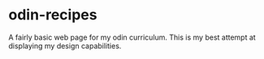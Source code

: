 # odin-recipes
A fairly basic web page for my odin curriculum. This is my best attempt at displaying my design capabilities.
